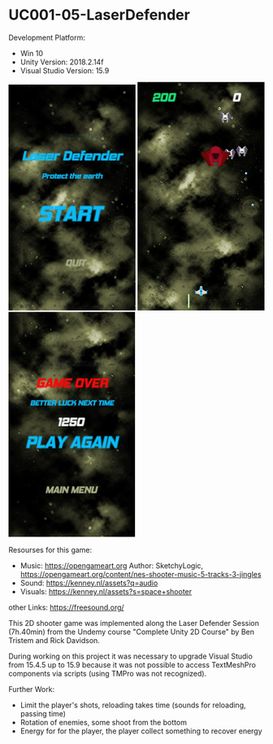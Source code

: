 # UC001-05-LaserDefender

Development Platform: 
+ Win 10
+ Unity Version: 2018.2.14f
+ Visual Studio Version: 15.9

<div>
<img src="./Screenshots/laserdefender-startmenue.jpg" width="250">
<img src="./Screenshots/laserdefender-maingame.jpg" width="250">
<img src="./Screenshots/laserdefender-gameover.jpg" width="250">
</div>


Resourses for this game: 
+ Music: https://opengameart.org Author: SketchyLogic, https://opengameart.org/content/nes-shooter-music-5-tracks-3-jingles
+ Sound: https://kenney.nl/assets?q=audio
+ Visuals: https://kenney.nl/assets?s=space+shooter

other Links: https://freesound.org/

This 2D shooter game was implemented along the Laser Defender Session (7h.40min) 
from the Undemy course "Complete Unity 2D Course" by Ben Tristem and Rick Davidson.

During working on this project it was necessary to upgrade Visual Studio from 15.4.5 
up to 15.9 because it was not possible to access TextMeshPro components via scripts (using TMPro was not recognized).

Further Work:
+ Limit the player's shots, reloading takes time (sounds for reloading, passing time)
+ Rotation of enemies, some shoot from the bottom
+ Energy for for the player, the player collect something to recover energy
